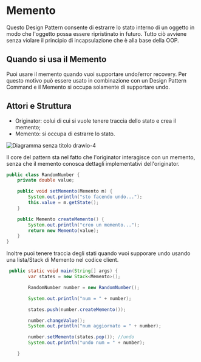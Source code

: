 # Memento 
Questo Design Pattern consente di estrarre lo stato interno di un oggetto in modo che 
l'oggetto possa essere ripristinato in futuro. Tutto ciò avviene senza violare il principio di incapsulazione
che è alla base della OOP.

## Quando si usa il Memento
Puoi usare il memento quando vuoi supportare undo/error recovery. Per questo motivo può essere usato in combinazione
con un Design Pattern Command e il Memento si occupa solamente di supportare undo.

## Attori e Struttura

- Originator: colui di cui si vuole tenere traccia dello stato e crea il memento;
- Memento: si occupa di estrarre lo stato.

![Diagramma senza titolo drawio-4](https://github.com/leotodisco/Design-Patterns/assets/80098232/17bcff12-c567-4539-a6dc-8fb0f4596e5f)


Il core del pattern sta nel fatto che l'originator interagisce con un memento, senza che il memento conosca dettagli implementativi dell'originator.
```java
public class RandomNumber {
    private double value;

    public void setMemento(Memento m) {
        System.out.println("sto facendo undo...");
        this.value = m.getState();
    }

    public Memento createMemento() {
        System.out.println("creo un memento...");
        return new Memento(value);
    }
}
```

Inoltre puoi tenere traccia degli stati quando vuoi supporare undo usando una lista/Stack di Memento nel codice client.

```java
 public static void main(String[] args) {
        var states = new Stack<Memento>();

        RandomNumber number = new RandomNumber();

        System.out.println("num = " + number);

        states.push(number.createMemento());

        number.changeValue();
        System.out.println("num aggiornato = " + number);

        number.setMemento(states.pop()); //undo
        System.out.println("undo num = " + number);

    }
```
